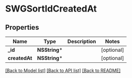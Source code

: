 # SWGSortIdCreatedAt

## Properties
Name | Type | Description | Notes
------------ | ------------- | ------------- | -------------
**_id** | **NSString*** |  | [optional] 
**createdAt** | **NSString*** |  | [optional] 

[[Back to Model list]](../README.md#documentation-for-models) [[Back to API list]](../README.md#documentation-for-api-endpoints) [[Back to README]](../README.md)


